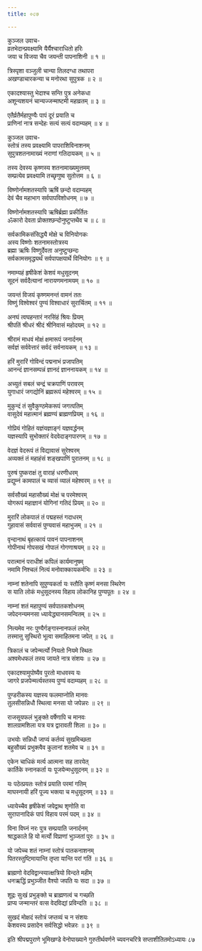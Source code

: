 ```yaml
---
title: ०८७

---
```

कुञ्जल उवाच-  
व्रतभेदान्प्रवक्ष्यामि यैर्यैश्चाराधितो हरिः  
जया च विजया चैव जयन्ती पापनाशिनी ॥ १ ॥


त्रिस्पृशा वञ्जुली चान्या तिलदग्धा तथापरा  
अखण्डाचारकन्या च मनोरथा सुपुत्रक ॥ २ ॥


एकादश्यास्तु भेदाश्च सन्ति पुत्र अनेकधा  
अशून्यशयनं चान्यज्जन्माष्टमी महाव्रतम् ॥ ३ ॥


एतैर्व्रतैर्महापुण्यैः पापं दूरं प्रयाति च  
प्राणिनां नात्र सन्देहः सत्यं सत्यं वदाम्यहम् ॥ ४ ॥


कुञ्जल उवाच-  
स्तोत्रं तस्य प्रवक्ष्यामि पापराशिविनाशनम्  
सुपुत्रशतनामाख्यं नराणां गतिदायकम् ॥ ५ ॥


तस्य देवस्य कृष्णस्य शतनामाख्यमुत्तमम्  
सम्प्रत्येव प्रवक्ष्यामि तच्छृणुष्व सुतोत्तम ॥ ६ ॥


विष्णोर्नामशतस्यापि ऋषिं छन्दो वदाम्यहम्  
देवं चैव महाभाग सर्वपापविशोधनम् ॥ ७ ॥


विष्णोर्नामशतस्यापि ऋषिर्ब्रह्मा प्रकीर्तितः  
ॐकारो देवता प्रोक्तश्छन्दोनुष्टुप्तथैव च ॥ ८ ॥


सर्वकामिकसंसिद्ध्यै मोक्षे च विनियोगकः  
अस्य विष्णोः शतनामस्तोत्रस्य  
ब्रह्मा ऋषिः विष्णुर्देवता अनुष्टुप्छन्दः  
सर्वकामसमृद्ध्यर्थं सर्वपापक्षयार्थे विनियोगः ॥ ९ ॥


नमाम्यहं हृषीकेशं केशवं मधुसूदनम्  
सूदनं सर्वदैत्यानां नारायणमनामयम् ॥ १० ॥


जयन्तं विजयं कृष्णमनन्तं वामनं ततः  
विष्णुं विश्वेश्वरं पुण्यं विश्वाधारं सुरार्चितम् ॥ ११ ॥


अनघं त्वघहन्तारं नरसिंहं श्रियः प्रियम्  
श्रीपतिं श्रीधरं श्रीदं श्रीनिवासं महोदयम् ॥ १२ ॥


श्रीरामं माधवं मोक्षं क्षमारूपं जनार्दनम्  
सर्वज्ञं सर्ववेत्तारं सर्वदं सर्वनायकम् ॥ १३ ॥


हरिं मुरारिं गोविन्दं पद्मनाभं प्रजापतिम्  
आनन्दं ज्ञानसम्पन्नं ज्ञानदं ज्ञाननायकम् ॥ १४ ॥


अच्युतं सबलं चन्द्रं चक्रपाणिं परावरम्  
युगाधारं जगद्योनिं ब्रह्मरूपं महेश्वरम् ॥ १५ ॥


मुकुन्दं तं सुवैकुण्ठमेकरूपं जगत्पतिम्  
वासुदेवं महात्मानं ब्रह्मण्यं ब्राह्मणप्रियम् ॥ १६ ॥


गोप्रियं गोहितं यज्ञंयज्ञाङ्गं यज्ञवर्द्धनम्  
यज्ञस्यापि सुभोक्तारं वेदवेदाङ्गपारगम् ॥ १७ ॥


वेदज्ञं वेदरूपं तं विद्यावासं सुरेश्वरम्  
अव्यक्तं तं महाहंसं शङ्खपाणिं पुरातनम् ॥ १८ ॥


पुरुषं पुष्कराक्षं तु वाराहं धरणीधरम्  
प्रद्युम्नं कामपालं च व्यासं व्यालं महेश्वरम् ॥ १९ ॥


सर्वसौख्यं महासौख्यं मोक्षं च परमेश्वरम्  
योगरूपं महाज्ञानं योगिनां गतिदं प्रियम् ॥ २० ॥


मुरारिं लोकपालं तं पद्महस्तं गदाधरम्  
गुहावासं सर्ववासं पुण्यवासं महाभुजम् ॥ २१ ॥


वृन्दानाथं बृहत्कायं पावनं पापनाशनम्  
गोपीनाथं गोपसखं गोपालं गोगणाश्रयम् ॥ २२ ॥


परात्मानं पराधीशं कपिलं कार्यमानुषम्  
नमामि निश्चलं नित्यं मनोवाक्कायकर्मभिः ॥ २३ ॥


नाम्नां शतेनापि सुपुण्यकर्ता यः स्तौति कृष्णं मनसा स्थिरेण  
स याति लोकं मधुसूदनस्य विहाय लोकानिह पुण्यपूतः ॥ २४ ॥


नाम्नां शतं महापुण्यं सर्वपातकशोधनम्  
जपेदनन्यमनसा ध्यायेद्ध्यानसमन्वितम् ॥ २५ ॥


नित्यमेव नरः पुण्यैर्गङ्गास्नानफलं लभेत्  
तस्मात्तु सुस्थिरो भूत्वा समाहितमना जपेत् ॥ २६ ॥


त्रिकालं च जपेन्मर्त्यो नियतो नियमे स्थितः  
अश्वमेधफलं तस्य जायते नात्र संशयः ॥ २७ ॥


एकादश्यामुपोष्यैव पुरतो माधवस्य यः  
जागरे प्रजपेन्मर्त्यस्तस्य पुण्यं वदाम्यहम् ॥ २८ ॥


पुण्डरीकस्य यज्ञस्य फलमाप्नोति मानवः  
तुलसीसन्निधौ स्थित्वा मनसा यो जपेन्नरः ॥ २९ ॥


राजसूयफलं भुङ्क्ते वर्षेणापि च मानवः  
शालग्रामशिला यत्र यत्र द्वारावती शिला ॥ ३० ॥


उभयोः सन्निधौ जाप्यं कर्तव्यं सुखमिच्छता  
बहुसौख्यं प्रभुक्त्वैव कुलानां शतमेव च ॥ ३१ ॥


एकेन चाधिकं मर्त्य आत्मना सह तारयेत्  
कार्तिके स्नानकर्ता यः पूजयेन्मधुसूदनम् ॥ ३२ ॥


यः पठेत्प्रयतः स्तोत्रं प्रयाति परमां गतिम्  
माघस्नायी हरिं पूज्य भक्त्या च मधुसूदनम् ॥ ३३ ॥


ध्यायेच्चैव हृषीकेशं जपेद्वाथ शृणोति वा  
सुरापानादिकं पापं विहाय परमं पदम् ॥ ३४ ॥


विना विघ्नं नरः पुत्र सम्प्रयाति जनार्दनम्  
श्राद्धकाले हि यो मर्त्यो विप्राणां भुञ्जतां पुरः ॥ ३५ ॥


यो जपेच्च शतं नाम्नां स्तोत्रं पातकनाशनम्  
पितरस्तुष्टिमायान्ति तृप्ता यान्ति परां गतिं ॥ ३६ ॥


ब्राह्मणो वेदविद्वान्स्यात्क्षत्रियो विन्दते महीम्  
धनऋद्धिं प्रभुञ्जीत वैश्यो जपति यः सदा ॥ ३७ ॥


शूद्रः सुःखं प्रभुङ्क्ते च ब्राह्मणत्वं च गच्छति  
प्राप्य जन्मान्तरं वत्स वेदविद्यां प्रविन्दति ॥ ३८ ॥


सुखदं मोक्षदं स्तोत्रं जप्तव्यं च न संशयः  
केशवस्य प्रसादेन सर्वसिद्धो भवेन्नरः ॥ ३९ ॥


इति श्रीपद्मपुराणे भूमिखण्डे वेनोपाख्याने गुरुतीर्थवर्णने च्यवनचरित्रे सप्ताशीतितमोऽध्यायः ८७